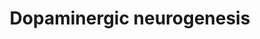 ---
annotations:
- type: Pathway Ontology
  value: dopamine signaling pathway
authors:
- Nsalomonis
- Egonw
- Khanspers
- Susan
- MaintBot
- Eweitz
communities:
- CIRM_Related
description: 'Converted to human from mouse: http://www.wikipathways.org/index.php/Pathway:WP1498.  Proteins
  on this pathway have targeted assays available via the [https://assays.cancer.gov/available_assays?wp_id=WP2855
  CPTAC Assay Portal]'
last-edited: 2021-05-22
organisms:
- Homo sapiens
redirect_from:
- /index.php/Pathway:WP2855
- /instance/WP2855
schema-jsonld:
- '@context': https://schema.org/
  '@id': https://wikipathways.github.io/pathways/WP2855.html
  '@type': Dataset
  creator:
    '@type': Organization
    name: WikiPathways
  description: 'Converted to human from mouse: http://www.wikipathways.org/index.php/Pathway:WP1498.  Proteins
    on this pathway have targeted assays available via the [https://assays.cancer.gov/available_assays?wp_id=WP2855
    CPTAC Assay Portal]'
  keywords:
  - SHH
  - NKX6-1
  - NEUROG2
  - Retinoic acid
  - TH
  - WNT1
  - RET
  - CDKN1C
  - OTX2
  - NKX2-2
  - SOX2
  - NR4A2
  - GBX2
  - LMX1B
  - GLI2
  - FGF8
  - ALDH1A1
  - FOXA2
  - EN1
  - SLC18A2
  - GLI1
  - MSX1
  - DDC
  - ASCL1
  - NEUROD1
  - LMX1A
  - PITX3
  - EN2
  - SLC6A3
  - STAT3
  - TGFB1
  license: CC0
  name: Dopaminergic neurogenesis
seo: CreativeWork
title: Dopaminergic neurogenesis
wpid: WP2855
---